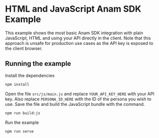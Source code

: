 # HTML and JavaScript Anam SDK Example

This example shows the most basic Anam SDK integration with plain JavaScript, HTML and using your API directly in the client.
Note that this approach is unsafe for production use cases as the API key is exposed to the client browser.

## Running the example

Install the dependencies

```bash
npm install
```

Open the file `src/js/main.js` and replace `YOUR_API_KEY_HERE` with your API key. Also replace `PERSONA_ID_HERE` with the ID of the persona you wish to use. Save the file and build the JavaScript bundle with the command.

```bash
npm run build:js
```

Run the example

```bash
npm run serve
```

